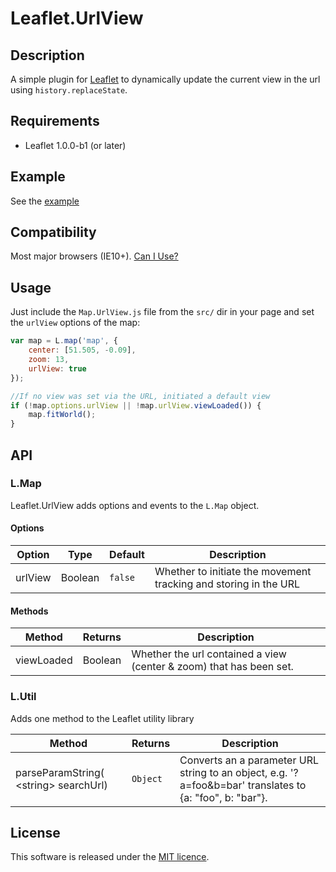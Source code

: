 Leaflet.UrlView
==========
## Description
A simple plugin for [Leaflet](http://leafletjs.com) to dynamically update the current view in the url using `history.replaceState`.

## Requirements
- Leaflet 1.0.0-b1 (or later)

## Example
See the [example](http://cmulders.github.io/Leaflet.UrlView/examples/example.html)

## Compatibility
Most major browsers (IE10+). [Can I Use?](http://caniuse.com/#feat=history)

## Usage
Just include the `Map.UrlView.js` file from the `src/` dir in your page and set the `urlView` options of the map:
```js
var map = L.map('map', {
    center: [51.505, -0.09],
    zoom: 13,
    urlView: true
});

//If no view was set via the URL, initiated a default view
if (!map.options.urlView || !map.urlView.viewLoaded()) {
    map.fitWorld();
}
```

## API

### L.Map
Leaflet.UrlView adds options and events to the `L.Map` object.
#### Options
Option     | Type    | Default      | Description
---------- | ------- | ------------ | ---
urlView    | Boolean | `false`      | Whether to initiate the movement tracking and storing in the URL
#### Methods
Method     | Returns | Description
---------- | ---     | ---
viewLoaded | Boolean | Whether the url contained a view (center & zoom) that has been set.

### L.Util
Adds one method to the Leaflet utility library

Method                                    | Returns   | Description
----------------------------------------- | ---       | ---
parseParamString( \<string> searchUrl)    | `Object`  | Converts an a parameter URL string to an object, e.g. '?a=foo&b=bar' translates to {a: "foo", b: "bar"}.

## License
This software is released under the [MIT licence](http://www.opensource.org/licenses/mit-license.php).

